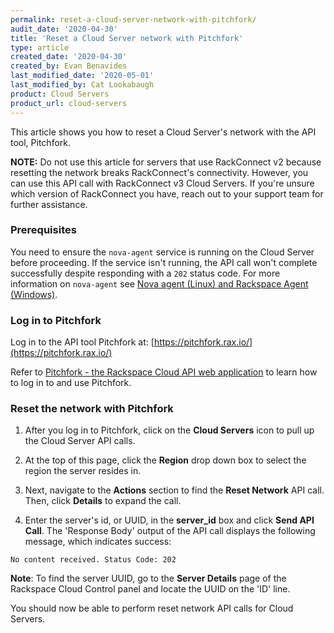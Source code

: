 ```yaml
---
permalink: reset-a-cloud-server-network-with-pitchfork/
audit_date: '2020-04-30'
title: 'Reset a Cloud Server network with Pitchfork'
type: article
created_date: '2020-04-30'
created_by: Evan Benavides
last_modified_date: '2020-05-01'
last_modified_by: Cat Lookabaugh
product: Cloud Servers
product_url: cloud-servers
---
```


This article shows you how to reset a Cloud Server's network with the API tool, Pitchfork.

**NOTE:** Do not use this article for servers that use RackConnect v2 because resetting the network breaks RackConnect's connectivity. However, you can use this API call with RackConnect v3 Cloud Servers. If you're unsure which version of RackConnect you have, reach out to your support team for further assistance.

### Prerequisites

You need to ensure the `nova-agent` service is running on the Cloud Server before proceeding. If the service isn't running, the API call won't complete successfully despite responding with a `202` status code. For more information on `nova-agent` see [Nova agent (Linux) and Rackspace Agent (Windows)](https://support.rackspace.com/how-to/nova-agent-unix-and-rackspace-agent-windows/).

### Log in to Pitchfork

Log in to the API tool Pitchfork at: [https://pitchfork.rax.io/](https://pitchfork.rax.io/)

Refer to [Pitchfork - the Rackspace Cloud API web application](https://support.rackspace.com/how-to/pitchfork-the-rackspace-cloud-api-web-application/) to learn how to log in to and use Pitchfork.

### Reset the network with Pitchfork

1. After you log in to Pitchfork, click on the **Cloud Servers** icon to pull up the Cloud Server API calls.

2. At the top of this page, click the **Region** drop down box to select the region the server resides in.

3. Next, navigate to the **Actions** section to find the **Reset Network** API call. Then, click **Details** to expand the    call.

4. Enter the server's id, or UUID, in the **server_id** box and click **Send API Call**. The 'Response Body' output of the API call displays the following message, which indicates success:

`No content received. Status Code: 202`

**Note**: To find the server UUID, go to the **Server Details** page of the Rackspace Cloud Control panel and locate the UUID on the 'ID' line.

You should now be able to perform reset network API calls for Cloud Servers.

